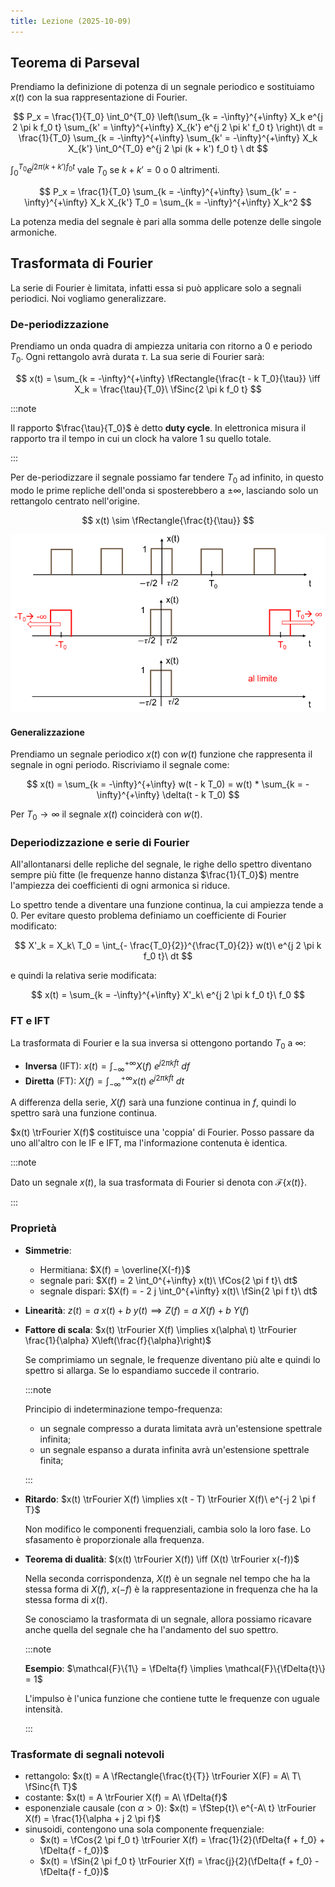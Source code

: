 ```yaml
---
title: Lezione (2025-10-09)
---
```


## Teorema di Parseval

Prendiamo la definizione di potenza di un segnale periodico e sostituiamo $x(t)$
con la sua rappresentazione di Fourier.

$$
P_x = \frac{1}{T_0} \int_0^{T_0} \left(\sum_{k = -\infty}^{+\infty} X_k e^{j 2 \pi k f_0 t} \sum_{k' = \infty}^{+\infty} X_{k'} e^{j 2 \pi k' f_0 t} \right)\ dt
    = \frac{1}{T_0} \sum_{k = -\infty}^{+\infty} \sum_{k' = -\infty}^{+\infty} X_k X_{k'} \int_0^{T_0} e^{j 2 \pi (k + k') f_0 t} \ dt
$$

$\int_0^{T_0} e^{j 2 \pi (k + k') f_0 t}$ vale $T_0$ se $k + k' = 0$ o $0$
altrimenti.

$$
P_x = \frac{1}{T_0} \sum_{k = -\infty}^{+\infty} \sum_{k' = -\infty}^{+\infty} X_k X_{k'} T_0
    = \sum_{k = -\infty}^{+\infty} X_k^2
$$

La potenza media del segnale è pari alla somma delle potenze delle singole
armoniche.

## Trasformata di Fourier

La serie di Fourier è limitata, infatti essa si può applicare solo a segnali
periodici. Noi vogliamo generalizzare.

### De-periodizzazione

Prendiamo un onda quadra di ampiezza unitaria con ritorno a $0$ e periodo $T_0$.
Ogni rettangolo avrà durata $\tau$. La sua serie di Fourier sarà:

$$
x(t) = \sum_{k = -\infty}^{+\infty} \fRectangle{\frac{t - k T_0}{\tau}} \iff X_k = \frac{\tau}{T_0}\ \fSinc{2 \pi k f_0 t}
$$

:::note

Il rapporto $\frac{\tau}{T_0}$ è detto **duty cycle**. In elettronica misura il
rapporto tra il tempo in cui un clock ha valore 1 su quello totale.

:::

Per de-periodizzare il segnale possiamo far tendere $T_0$ ad infinito, in questo
modo le prime repliche dell'onda si sposterebbero a $\pm \infty$, lasciando solo
un rettangolo centrato nell'origine.

$$
x(t) \sim \fRectangle{\frac{t}{\tau}}
$$

![Rappresentazione grafica della de-periodizzazione](../../../../../images/elaborazione-dei-segnali/deperiodizzazione-onda-quadra-con-ritorno-a-zero.png)

#### Generalizzazione

Prendiamo un segnale periodico $x(t)$ con $w(t)$ funzione che rappresenta il
segnale in ogni periodo. Riscriviamo il segnale come:

$$
x(t) = \sum_{k = -\infty}^{+\infty} w(t - k T_0) = w(t) * \sum_{k = -\infty}^{+\infty} \delta(t - k T_0)
$$

Per $T_0 \to \infty$ il segnale $x(t)$ coinciderà con $w(t)$.

### Deperiodizzazione e serie di Fourier

All'allontanarsi delle repliche del segnale, le righe dello spettro diventano
sempre più fitte (le frequenze hanno distanza $\frac{1}{T_0}$) mentre l'ampiezza
dei coefficienti di ogni armonica si riduce.

Lo spettro tende a diventare una funzione continua, la cui ampiezza tende a $0$.
Per evitare questo problema definiamo un coefficiente di Fourier modificato:

$$
X'_k = X_k\ T_0 = \int_{- \frac{T_0}{2}}^{\frac{T_0}{2}} w(t)\ e^{j 2 \pi k f_0 t}\ dt
$$

e quindi la relativa serie modificata:

$$
x(t) = \sum_{k = -\infty}^{+\infty} X'_k\ e^{j 2 \pi k f_0 t}\ f_0
$$

### FT e IFT

La trasformata di Fourier e la sua inversa si ottengono portando $T_0$ a
$\infty$:

- **Inversa** (IFT):
  $x(t) = \int_{-\infty}^{+\infty} X(f)\ e^{j 2 \pi k f t}\ df$
- **Diretta** (FT):
  $X(f) = \int_{-\infty}^{+\infty} x(t)\ e^{j 2 \pi k f t}\ dt$

A differenza della serie, $X(f)$ sarà una funzione continua in $f$, quindi lo
spettro sarà una funzione continua.

$x(t) \trFourier X(f)$ costituisce una 'coppia' di Fourier. Posso passare da uno
all'altro con le IF e IFT, ma l'informazione contenuta è identica.

:::note

Dato un segnale $x(t)$, la sua trasformata di Fourier si denota con
$\mathcal{F}\{x(t)\}$.

:::

### Proprietà

- **Simmetrie**:
  - Hermitiana: $X(f) = \overline{X(-f)}$
  - segnale pari: $X(f) = 2 \int_0^{+\infty} x(t)\ \fCos{2 \pi f t}\ dt$
  - segnale dispari: $X(f) = - 2 j \int_0^{+\infty} x(t)\ \fSin{2 \pi f t}\ dt$

- **Linearità**: $z(t) = a\ x(t) + b\ y(t) \implies Z(f) = a\ X(f) + b\ Y(f)$

- **Fattore di scala**:
  $x(t) \trFourier X(f) \implies x(\alpha\ t) \trFourier \frac{1}{\alpha} X\left(\frac{f}{\alpha}\right)$

  Se comprimiamo un segnale, le frequenze diventano più alte e quindi lo spettro
  si allarga. Se lo espandiamo succede il contrario.

  :::note

  Principio di indeterminazione tempo-frequenza:
  - un segnale compresso a durata limitata avrà un'estensione spettrale
    infinita;
  - un segnale espanso a durata infinita avrà un'estensione spettrale finita;

  :::

- **Ritardo**:
  $x(t) \trFourier X(f) \implies x(t - T) \trFourier X(f)\ e^{-j 2 \pi f T}$

  Non modifico le componenti frequenziali, cambia solo la loro fase. Lo
  sfasamento è proporzionale alla frequenza.

- **Teorema di dualità**: $(x(t) \trFourier X(f)) \iff (X(t) \trFourier x(-f))$

  Nella seconda corrispondenza, $X(t)$ è un segnale nel tempo che ha la stessa
  forma di $X(f)$, $x(-f)$ è la rappresentazione in frequenza che ha la stessa
  forma di $x(t)$.

  Se conosciamo la trasformata di un segnale, allora possiamo ricavare anche
  quella del segnale che ha l'andamento del suo spettro.

  :::note

  **Esempio**:
  $\mathcal{F}\{1\} = \fDelta{f} \implies \mathcal{F}\{\fDelta{t}\} = 1$

  L'impulso è l'unica funzione che contiene tutte le frequenze con uguale
  intensità.

  :::

### Trasformate di segnali notevoli

- rettangolo:
  $x(t) = A \fRectangle{\frac{t}{T}} \trFourier X(F) = A\ T\ \fSinc{f\ T}$
- costante: $x(t) = A \trFourier X(f) = A\ \fDelta{f}$
- esponenziale causale (con $\alpha > 0$):
  $x(t) = \fStep{t}\ e^{-A\ t} \trFourier X(f) = \frac{1}{\alpha + j 2 \pi f}$
- sinusoidi, contengono una sola componente frequenziale:
  - $x(t) = \fCos{2 \pi f_0 t} \trFourier X(f) = \frac{1}{2}(\fDelta{f + f_0} + \fDelta{f - f_0})$
  - $x(t) = \fSin{2 \pi f_0 t} \trFourier X(f) = \frac{j}{2}(\fDelta{f + f_0} - \fDelta{f - f_0})$
